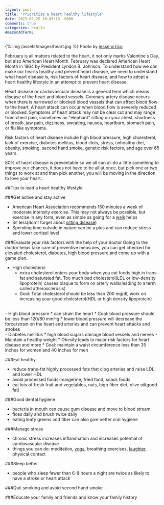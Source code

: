 ```yaml
---
layout: post
title: "Prioritize a heart healthy lifestyle"
date: 2023-02-25 16:03:13 -0600
comments: true
categories: health
AmazonAdTerm:
---
```

{% img /assets/images/heart.jpg %}
Photo by <a href="https://unsplash.com/fr/@jessedo81?utm_source=unsplash&utm_medium=referral&utm_content=creditCopyText">jesse orrico</a>

February is all matters related to the heart, it not only marks Valentine's Day, but also American Heart Month. February was declared American Heart Month in 1964 by President Lyndon B. Johnson. To understand how we can make our hearts healthy and prevent heart disease, we need to understand what heart disease is, risk factors of heart disease, and how to adopt a heart healthy lifestyle in an attempt to prevent heart disease.

Heart disease or cardiovascular disease is a general term which means disease of the heart and blood vessels. Coronary artery disease occurs when there is narrowed or blocked blood vessels that can affect blood flow to the heart. A heart attack can occur when blood flow is severely reduced or blocked. Symptoms of heart attack may not be clear cut and may range from chest pain, sometimes an "elephant" sitting on your chest, shortness of breath, jaw pain, dizziness, sweating, nausea, heartburn, stomach pain, or flu like symptoms.

Risk factors of heart disease include high blood pressure, high cholesterol, lack of exercise, diabetes mellitus, blood clots, stress, unhealthy diet, obesity, smoking, second hand smoke, genetic risk factors, and age over 65 years.

80% of heart disease is preventable so we all can all do a little something to improve our chances, it does not have to be all at once, but pick one or two things to work at and then pick another, you will be moving in the direction to love your heart.

##Tips to lead a heart healthy lifestyle

###Get active and stay active
- American Heart Association recommends 150 minutes a week of moderate intensity exercise. This may not always be possible, but exercise in any form, even as simple as going for a [walk](http://geridoc.net/blog/2021/07/30/what-can-walking-30-minutes-a-day-do/) helps
- Sit less(don't forget about [sitting disease](http://geridoc.net/blog/2021/04/20/is-sitting-really-bad-for-me/))
- Spending time outside in nature can be a plus and can reduce stress and lower cortisol level

###Evaluate your risk factors with the help of your doctor
Going to the doctor helps take care of preventive measures, you can get checked for elevated cholesterol, diabetes, high blood pressure and come up with a game plan.

- High cholesterol
  * extra cholesterol enters your body when you eat foods high in trans-fat and saturated fat. Too much bad cholesterol(LDL or low-density lipoprotein) causes plaque to form on artery walls(leading to a term called atherosclerosis)
  * Goal: Total cholesterol should be less than 200 mg/dl, work on increasing your good cholesterol(HDL or high density lipoprotein)
<br/>
- High blood pressure
  * can strain the heart
  * Goal: blood pressure should be less than 120/80 mmHg
  * lower blood pressure will decrease the force/strain on the heart and arteries and can prevent heart attacks and strokes
  <br/>
- Diabetes mellitus
  * high blood sugars damage blood vessels and nerves
- Maintain a healthy weight
  * Obesity leads to major risk factors for heart    disease and more
  * Goal: maintain a waist circumference less than 35 inches for women and 40 inches for men

###Eat healthy
- reduce trans-fat highly processed fats that clog arteries and raise LDL and lower HDL
- avoid processed foods-margerine, fried food, snack foods
- eat lots of fresh fruit and vegetables, nuts, high fiber diet, olive oil(good fat)

###Good dental hygiene
- bacteria in mouth can cause gum disease and move to blood stream
- floss daily and brush twice daily
- eating leafy greens and fiber can also give better oral hygiene

###Manage stress
- chronic stress increases inflammation and increases potential of cardiovascular disease
- things you can do: meditation, [yoga](http://geridoc.net/blog/2021/09/10/what-are-the-benefits-of-yoga/), breathing exercises, [laughter](http://geridoc.net/blog/2021/05/09/laugh-a-little-more/), physical contact

###Sleep better
- people who sleep fewer than 6-8 hours a night are twice as likely to have a stroke or heart attack

###Quit smoking and avoid second hand smoke

###Educate your family and friends and know your family history
